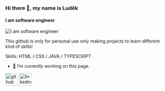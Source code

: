 ### Hi there 👋, my name is Luděk
#### I am software engineer
![I am software engineer](https://png.pngtree.com/template/20220505/ourmid/pngtree-programming-and-coding-banner-working-image_1312497.jpg)

This github is only for personal use only making projects to learn different kind of skills!

Skills: HTML / CSS / JAVA / TYPESCRIPT

- 🔭 I’m currently working on this page. 

[<img src='https://cdn.jsdelivr.net/npm/simple-icons@3.0.1/icons/github.svg' alt='github' height='40'>](https://github.com/https://github.com/ludekdvorak)  [<img src='https://cdn.jsdelivr.net/npm/simple-icons@3.0.1/icons/linkedin.svg' alt='linkedin' height='40'>](https://www.linkedin.com/in/https://www.linkedin.com/in/lud%C4%9Bk-dvo%C5%99%C3%A1k-a0506225b//)  
